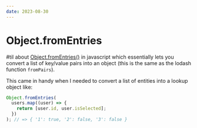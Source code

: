 ```yaml
---
date: 2023-08-30
---
```


# Object.fromEntries

#til about [Object.fromEntries()](https://developer.mozilla.org/en-US/docs/Web/JavaScript/Reference/Global_Objects/Object/fromEntries) in javascript which essentially lets you convert a list of key/value pairs into an object (this is the same as the lodash function `fromPairs`).

This came in handy when I needed to convert a list of entities into a lookup object like:

```javascript
Object.fromEntries(
  users.map((user) => {
    return [user.id, user.isSelected];
  })
); // => { '1': true, '2': false, '3': false }
```

